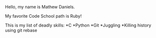 Hello, my name is Mathew Daniels.

My favorite Code School path is Ruby!

This is my list of deadly skills:
*C
*Python
*Git
*Juggling
*Killing history using git rebase
